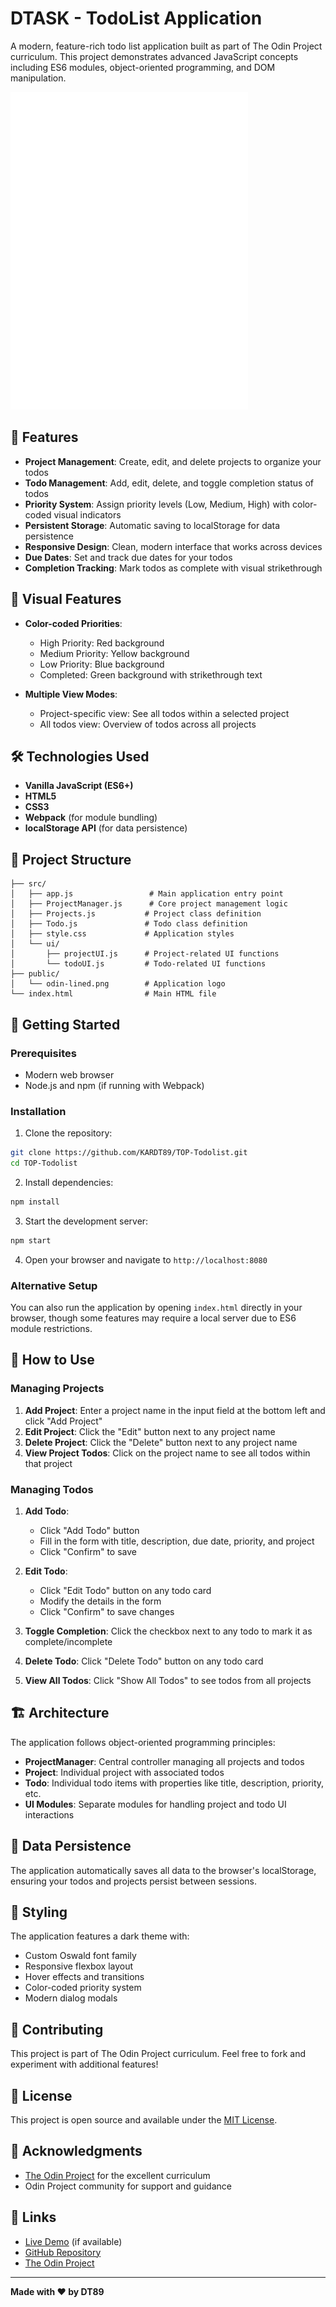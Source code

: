 # DTASK - TodoList Application

A modern, feature-rich todo list application built as part of The Odin Project curriculum. This project demonstrates advanced JavaScript concepts including ES6 modules, object-oriented programming, and DOM manipulation.

![DTASK Logo](public/odin-lined.png)

## 🚀 Features

- **Project Management**: Create, edit, and delete projects to organize your todos
- **Todo Management**: Add, edit, delete, and toggle completion status of todos
- **Priority System**: Assign priority levels (Low, Medium, High) with color-coded visual indicators
- **Persistent Storage**: Automatic saving to localStorage for data persistence
- **Responsive Design**: Clean, modern interface that works across devices
- **Due Dates**: Set and track due dates for your todos
- **Completion Tracking**: Mark todos as complete with visual strikethrough

## 🎨 Visual Features

- **Color-coded Priorities**:
  - High Priority: Red background
  - Medium Priority: Yellow background  
  - Low Priority: Blue background
  - Completed: Green background with strikethrough text

- **Multiple View Modes**:
  - Project-specific view: See all todos within a selected project
  - All todos view: Overview of todos across all projects

## 🛠️ Technologies Used

- **Vanilla JavaScript (ES6+)**
- **HTML5**
- **CSS3**
- **Webpack** (for module bundling)
- **localStorage API** (for data persistence)

## 📁 Project Structure

```
├── src/
│   ├── app.js                 # Main application entry point
│   ├── ProjectManager.js      # Core project management logic
│   ├── Projects.js           # Project class definition
│   ├── Todo.js               # Todo class definition
│   ├── style.css             # Application styles
│   └── ui/
│       ├── projectUI.js      # Project-related UI functions
│       └── todoUI.js         # Todo-related UI functions
├── public/
│   └── odin-lined.png        # Application logo
└── index.html                # Main HTML file
```

## 🚀 Getting Started

### Prerequisites

- Modern web browser
- Node.js and npm (if running with Webpack)

### Installation

1. Clone the repository:
```bash
git clone https://github.com/KARDT89/TOP-Todolist.git
cd TOP-Todolist
```

2. Install dependencies:
```bash
npm install
```

3. Start the development server:
```bash
npm start
```

4. Open your browser and navigate to `http://localhost:8080`

### Alternative Setup

You can also run the application by opening `index.html` directly in your browser, though some features may require a local server due to ES6 module restrictions.

## 🎯 How to Use

### Managing Projects

1. **Add Project**: Enter a project name in the input field at the bottom left and click "Add Project"
2. **Edit Project**: Click the "Edit" button next to any project name
3. **Delete Project**: Click the "Delete" button next to any project name
4. **View Project Todos**: Click on the project name to see all todos within that project

### Managing Todos

1. **Add Todo**: 
   - Click "Add Todo" button
   - Fill in the form with title, description, due date, priority, and project
   - Click "Confirm" to save

2. **Edit Todo**: 
   - Click "Edit Todo" button on any todo card
   - Modify the details in the form
   - Click "Confirm" to save changes

3. **Toggle Completion**: Click the checkbox next to any todo to mark it as complete/incomplete

4. **Delete Todo**: Click "Delete Todo" button on any todo card

5. **View All Todos**: Click "Show All Todos" to see todos from all projects

## 🏗️ Architecture

The application follows object-oriented programming principles:

- **ProjectManager**: Central controller managing all projects and todos
- **Project**: Individual project with associated todos
- **Todo**: Individual todo items with properties like title, description, priority, etc.
- **UI Modules**: Separate modules for handling project and todo UI interactions

## 💾 Data Persistence

The application automatically saves all data to the browser's localStorage, ensuring your todos and projects persist between sessions.

## 🎨 Styling

The application features a dark theme with:
- Custom Oswald font family
- Responsive flexbox layout
- Hover effects and transitions
- Color-coded priority system
- Modern dialog modals

## 🤝 Contributing

This project is part of The Odin Project curriculum. Feel free to fork and experiment with additional features!

## 📝 License

This project is open source and available under the [MIT License](LICENSE).

## 🙏 Acknowledgments

- [The Odin Project](https://www.theodinproject.com/) for the excellent curriculum
- Odin Project community for support and guidance

## 🔗 Links

- [Live Demo](https://kardt89.github.io/TOP-Todolist/) (if available)
- [GitHub Repository](https://github.com/KARDT89/TOP-Todolist)
- [The Odin Project](https://www.theodinproject.com/)

---

**Made with ❤️ by DT89**